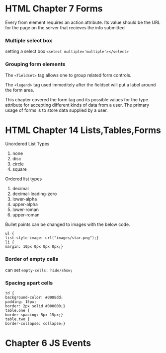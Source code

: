 # HTML Chapter 7 Forms

Every from element requires an action attribute. Its value should be the URL for the page on the server that recieves the info submitted

### Multiple select box
setting a select box `<select multiple='multiple'></select>` 


### Grouping form elements
The `<fieldset>` tag allows one to group related form controls.

The `<legend>` tag used immeditely after the fieldset will put a label around the form area.

This chapter covered the form tag and its possible values for the type attribute for accepting different kinds of data from a user. The primary usage of forms is to store data
supplied by a user. 


# HTML Chapter 14 Lists,Tables,Forms


Unordered List Types
1. none
1. disc
1. circle
1. square

Ordered list types
1. decimal
1. decimal-leading-zero
1. lower-alpha
1. upper-alpha
1. lower-roman
1. upper-roman

Bullet points can be changed to images with the below code. 

```
ul {
list-style-image: url("images/star.png");}
li {
margin: 10px 0px 0px 0px;}
```

### Border of empty cells
can set `empty-cells: hide/show;`


### Spacing apart cells
```
td {
background-color: #0088dd;
padding: 15px;
border: 2px solid #000000;}
table.one {
border-spacing: 5px 15px;}
table.two {
border-collapse: collapse;}
```

# Chapter 6 JS Events


